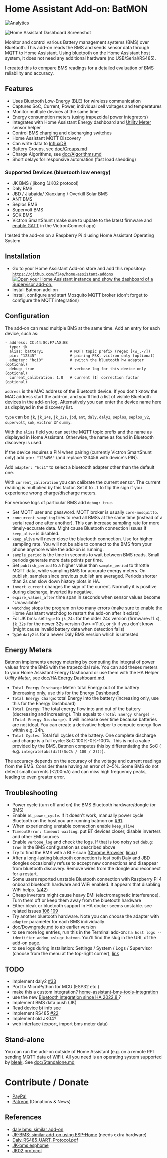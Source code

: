 # Home Assistant Add-on: BatMON

[![Analytics][install-shield]]()

![Home Assistant Dashboard Screenshot](https://repository-images.githubusercontent.com/445289350/03f3d531-37cf-48be-84c8-e6c75270fc87)

Monitor and control various Battery management systems (BMS) over Bluetooth. This add-on reads the BMS and sends sensor
data through MQTT to Home Assistant. Using bluetooth on the Home Assistant host system, it does not need any additional
hardware (no USB/Serial/RS485).

I created this to compare BMS readings for a detailed evaluation of BMS reliability and accuracy.

## Features

* Uses Bluetooth Low-Energy (BLE) for wireless communication
* Captures SoC, Current, Power, individual cell voltages and temperatures
* Monitor multiple devices at the same time
* Energy consumption meters (using trapezoidal power integrators)
* Integrates with Home Assistant Energy dashboard and [Utility Meter](doc/HA%20Energy%20Dashboard.md) sensor helper
* Control BMS charging and discharging switches
* Home Assistant MQTT Discovery
* Can write data to [InfluxDB](doc/InfluxDB.md)
* Battery Groups, see [doc/Groups.md](doc/Groups.md)
* Charge Algorithms, see [doc/Algorithms.md](doc/Algorithms.md)
* Short delays for responsive automation (fast load shedding)

### Supported Devices (bluetooth low energy)

* JK BMS / jikong (JK02 protocol)
* Daly BMS
* JBD / Jiabaida/ Xiaoxiang / Overkill Solar BMS
* ANT BMS
* Seplos BMS
* Supervolt BMS
* SOK BMS
* Victron SmartShunt (make sure to update to the latest firmware
  and [enable GATT](https://community.victronenergy.com/questions/93919/victron-bluetooth-ble-protocol-publication.html)
  in the VictronConnect app)

I tested the add-on on a Raspberry Pi 4 using Home Assistant Operating System.

## Installation

* Go to your Home Assistant Add-on store and add this
  repository: [`https://github.com/fl4p/home-assistant-addons`](https://github.com/fl4p/home-assistant-addons)
  [![Open your Home Assistant instance and show the dashboard of a Supervisor add-on.](https://my.home-assistant.io/badges/supervisor_addon.svg)](https://my.home-assistant.io/redirect/supervisor_addon/?addon=2af0a32d_batmon&repository_url=https%3A%2F%2Fgithub.com%2Ffl4p%2Fhome-assistant-addons)
* Install Batmon add-on
* Install, configure and start Mosquito MQTT broker (don't forget to configure the MQTT integration)

## Configuration

The add-on can read multiple BMS at the same time.
Add an entry for each device, such as:

```
- address: CC:44:8C:F7:AD:BB
  type: jk
  alias: battery1            # MQTT topic prefix (regex [\w_.-/])
  pin: "12345"               # pairing PSK, victron only (optional)
  adapter: "hci0"            # switch the bluetooth hw adapter (optional)
  debug: true                # verbose log for this device only (optional)
  current_calibration: 1.0   # current [I] correction factor (optional)
```

`address` is the MAC address of the Bluetooth device. If you don't know the MAC address start the add-on, and you'll
find a list of visible Bluetooth devices in the add-on log. Alternatively you can enter the device name here as
displayed in the discovery list.

`type` can be `jk`, `jk_24s`, `jk_32s`, `jbd`, `ant`, `daly`, `daly2`, `seplos`, `seplos_v2`, `supervolt`, `sok`, `victron` or `dummy`.

With the `alias` field you can set the MQTT topic prefix and the name as displayed in Home Assistant.
Otherwise, the name as found in Bluetooth discovery is used.

If the device requires a PIN when pairing (currently Victron SmartShunt only) add `pin: "123456"` (and replace 123456
with device's PIN).

Add `adapter: "hci1"` to select a bluetooth adapter other than the default one.

With `current_calibration` you can calibrate the current sensor. The current reading is multiplied by this factor. Set
it to `-1` to flip the sign if you experience wrong charge/discharge meters.

For verbose logs of particular BMS add `debug: true`.

* Set MQTT user and password. MQTT broker is usually `core-mosquitto`.
* `concurrent_sampling` tries to read all BMSs at the same time (instead of a serial read one after another). This can
  increase sampling rate for more timely-accurate data. Might cause Bluetooth connection issues if `keep_alive` is
  disabled.
* `keep_alive` will never close the bluetooth connection. Use for higher sampling rate. You will not be able to connect
  to the BMS from your phone anymore while the add-on is running.
* `sample_period` is the time in seconds to wait between BMS reads. Small periods generate more data points per time.
* Set `publish_period` to a higher value than `sample_period` to throttle MQTT data, while sampling BMS for accurate
  energy meters. On publish, samples since previous publish are averaged. Periods shorter than 2s can slow down history
  plots in HA.
* `invert_current` changes the sign of the current. Normally it is positive during discharge, inverted its negative.
* `expire_values_after` time span in seconds when sensor values become "Unavailable"
* `watchdog` stops the program on too many errors (make sure to enable the Home Assistant watchdog to restart the add-on
  after it exists)
* For JK bms: set `type` to `jk_24s` for the older 24s version (firmware<11.x), `jk_32s` for the newer 32s version (fw>
  =11.x), or `jk` if you don't know (might cause invalid battery data when detection fails)
* type `daly2` is for a newer Daly BMS version which is untested

## Energy Meters

Batmon implements energy metering by computing the integral of power values from the BMS with the trapezoidal rule. You
can add theses meters to your Home Assistant Energy Dashboard or use them with the HA Helper *Utility Meter*,
see [doc/HA Energy Dashboard.md](doc/HA%20Energy%20Dashboard.md).

* `Total Energy Discharge` Meter: total Energy out of the battery (increasing only, use this for the Energy Dashboard)
* `Total Energy Charge`: total Energy into the battery (increasing only, use this for the Energy Dashboard)
* `Total Energy`: The total energy flow into and out of the battery (decreasing and increasing).
  This equals to `(Total Energy Charge) - (Total Energy Discharge)`. It will increase over time because batteries are
  not ideal. You can create a derivative helper to compute energy flow within e.g. 24h.
* `Total Cycles`: Total full cycles of the battery. One complete discharge and charge is a full cycle: SoC 100%-0%-100%.
  This is not a value provided by the BMS, Batmon computes this by differentiating the SoC (
  e.g. `integrate(abs(diff(SoC% / 100 / 2)))`).

The accuracy depends on the accuracy of the voltage and current readings from the BMS.
Consider these having an error of 2~5%. Some BMS do not detect small currents (<200mA) and can miss high frequency
peaks, leading to even greater error.

## Troubleshooting

* Power cycle (turn off and on) the BMS Bluetooth hardware/dongle (or BMS)
* Enable `bt_power_cycle`. If it doesn't work, manually power cycle Bluetooth on the host you are running batmon
  on [#91](https://github.com/fl4p/batmon-ha/discussions/91).
* When experiencing unstable connection enable `keep_alive`
* `TimeoutError: timeout waiting`: put BT devices closer, disable inverters and other EMI sources
* Enable `verbose_log` and check the logs. If that is too noisy set `debug: true` in the BMS configuration as described
  above
* Try to find the BMS with a BLE
  scan ([Chrome Browser](chrome://bluetooth-internals/#devices), [linux](https://ukbaz.github.io/howto/beacon_scan_cmd_line.html))
* After a long-lasting bluetooth connection is lost both Daly and JBD dongles occasionally refuse to accept new
  connections and disappear from bluetooth discovery. Remove wires from the dongle and reconnect for a restart.
* Some users reported unstable Bluetooth connection with Raspberry Pi 4 onboard bluetooth hardware and WiFi enabled. It
  appears that disabling WiFi helps. ([#42](https://github.com/fl4p/batmon-ha/issues/42))
* Cheap inverters might cause heavy EMI (electromagnetic interference). Turn them off or keep them away from the
  bluetooth
  hardware
* Either bleak or bluetooth support in HA docker seems unstable. see related
  issues [106](https://github.com/fl4p/batmon-ha/issues/106) [109](https://github.com/fl4p/batmon-ha/issues/109)
* Try another bluetooth hardware. Note you can choose the adapter with `adapter` parameter for each BMS individually
* [doc/Downgrade.md](doc/Downgrade.md) to ab earlier version
* to see more log entries, run this in the Terminal add-on: `ha host logs --identifier addon_<slug>_batmon`. You'll find
  the slug in the URL of the add-on page.
* to see logs during installation: Settings / System / Logs / Supervisor (choose from the menu at the top-right
  corner), [link](`http://homeassistant.local:8123/config/logs?provider=supervisor`)

## TODO

* Implement daly2 [#33](https://github.com/fl4p/batmon-ha/issues/33)
* Port to MicroPython for MCU (ESP32 etc.)
* make this a custom
  integration? [home-assistant-bms-tools-integration](https://github.com/ElD4n1/home-assistant-bms-tools-integration)
* use the new [Bluetooth integration since HA 2022.8 ](https://www.home-assistant.io/integrations/bluetooth/) ?
* Implement BMS data push (JK)
* Read device bt info [see](https://www.bluetooth.com/specifications/specs/device-information-service-1-1/)
* Implement RS485 [#22](https://github.com/fl4p/batmon-ha/issues/22)
* Implement old JK04?
* web interface (export, import bms meter data)

## Stand-alone

You can run the add-on outside of Home Assistant (e.g. on a remote RPI sending MQTT data of WiFI).
All you need is an operating system supported by [bleak](https://pypi.org/project/bleak/).
See [doc/Standalone.md](doc/Standalone.md)

# Contribute / Donate

* [PayPal](https://www.paypal.com/donate/?hosted_button_id=6LACACFHQMR3C)
* [Patreon](patreon.com/user?u=88448325) (Donations & News)

## References

* [daly bms: similar add-on](https://github.com/MindFreeze/dalybms)
* [JK-BMS: similar add-on using ESP-Home](https://github.com/syssi/esphome-jk-bms) (needs extra hardware)
* [Daly_RS485_UART_Protocol.pdf](https://github.com/jblance/mpp-solar/blob/master/docs/protocols/DALY-Daly_RS485_UART_Protocol.pdf)
* [JK-bms esphome](https://github.com/syssi/esphome-jk-bms/blob/main/components/jk_bms_ble/jk_bms_ble.cpp#L336)
* [JK02 protocol](https://github.com/jblance/mpp-solar/blob/master/mppsolar/protocols/jk02.py)



[install-shield]: https://img.shields.io/badge/dynamic/json?style=for-the-badge&color=green&label=Analytics&suffix=%20Installs&cacheSeconds=15600&url=https://analytics.home-assistant.io/addons.json&query=$.2af0a32d_batmon.total
